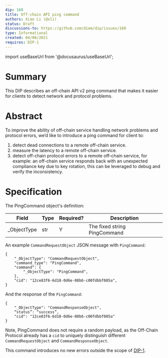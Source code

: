 ```yaml
---
dip: 160
title: Off-chain API ping command
authors: Xiao Li (@xli)
status: Draft
discussions-to: https://github.com/diem/dip/issues/160
type: Informational
created: 04/08/2021
requires: DIP-1
---
```


import useBaseUrl from '@docusaurus/useBaseUrl';

# Summary

This DIP describes an off-chain API v2 ping command that makes it easier for clients to detect network and protocol problems.

# Abstract

To improve the ability of off-chain service handling network problems and protocol errors, we’d like to introduce a ping command for client to:
1. detect dead connections to a remote off-chain service.
2. measure the latency to a remote off-chain service.
3. detect off-chain protocol errors to a remote off-chain service, for example: an off-chain service responds back with an unexpected compliance key due to key rotation, this can be leveraged to debug and verify the inconsistency.

# Specification

The PingCommand object's definition:

| Field       | Type | Required? | Description                  |
|-------------|------|-----------|------------------------------|
| _ObjectType | str  | Y         | The fixed string PingCommand |


An example `CommandRequestObject` JSON message with `PingCommand`:

```
{
    "_ObjectType": "CommandRequestObject",
    "command_type": "PingCommand",
    "command": {
        "_ObjectType": "PingCommand",
    },
    "cid": "12ce83f6-6d18-0d6e-08b6-c00fdbbf085a",
}
```

And the response of the `PingCommand`:
```
{
    "_ObjectType": "CommandResponseObject",
    “status”: “success”,
    "cid": "12ce83f6-6d18-0d6e-08b6-c00fdbbf085a"
}
```

Note, PingCommand does not require a random payload, as the Off-Chain Protocol already has a `cid` to uniquely distinguish different `CommandRequestObject` and `CommandResponseObject`.

This command introduces no new errors outside the scope of [DIP-1](https://dip.diem.com/dip-1).
